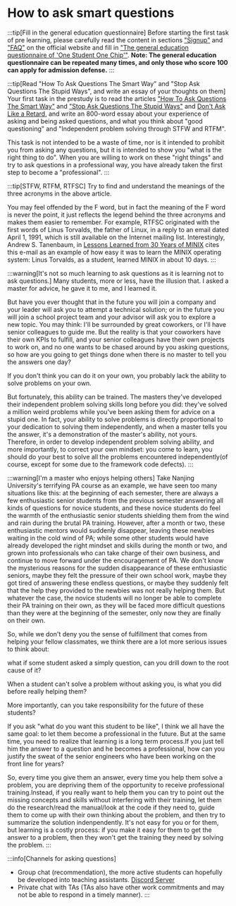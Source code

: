 # How to ask smart questions

:::tip[Fill in the general education questionnaire]
Before starting the first task of pre learning, please carefully read the content in sections ["Signup"](https://ysyx.oscc.cc/signup/) and ["FAQ"](https://ysyx.oscc.cc/project/faq.html) on the official website and fill in ["The general education questionnaire of 'One Student One Chip'"](https://www.wenjuan.pub/s/UZBZJv6ci37/#). **Note: The general education questionnaire can be repeated many times, and only those who score 100 can apply for admission defense.**
:::

:::tip[Read "How To Ask Questions The Smart Way" and "Stop Ask Questions The Stupid Ways", and write an essay of your thoughts on them]
Your first task in the prestudy is to read the articles ["How To Ask Questions The Smart Way"](https://github.com/ryanhanwu/How-To-Ask-Questions-The-Smart-Way/blob/master/README-zh_CN.md) and ["Stop Ask Questions The Stupid Ways"](https://github.com/tangx/Stop-Ask-Questions-The-Stupid-Ways/blob/master/README.md) and [Don't Ask Like a Retard](https://github.com/tangx/Stop-Ask-Questions-The-Stupid-Ways/blob/master/README.md), and write an 800-word essay about your experience of asking and being asked questions, and what you think about "good questioning" and "Independent problem solving through STFW and RTFM".
>
This task is not intended to be a waste of time, nor is it intended to prohibit you from asking any questions, but it is intended to show you "what is the right thing to do". When you are willing to work on these "right things" and try to ask questions in a professional way, you have already taken the first step to become a "professional".
:::

:::tip[STFW, RTFM, RTFSC]
Try to find and understand the meanings of the three acronyms in the above article.
>
You may feel offended by the F word, but in fact the meaning of the F word is never the point, it just reflects the legend behind the three acronyms and makes them easier to remember. For example, RTFSC originated with the first words of Linus Torvalds, the father of Linux, in a reply to an email dated April 1, 1991, which is still available on the Internet mailing list. Interestingly, Andrew S. Tanenbaum, in [Lessons Learned from 30 Years of MINIX](https://cacm.acm.org/magazines/2016/3/198874-lessons-learned-from-30-years-of-minix/fulltext) cites this e-mail as an example of how easy it was to learn the MINIX operating system: Linus Torvalds, as a student, learned MINIX in about 10 days.
:::

:::warning[It's not so much learning to ask questions as it is learning not to ask questions.]
Many students, more or less, have the illusion that.
I asked a master for advice, he gave it to me, and I learned it.
>
But have you ever thought that in the future you will join a company and your leader will ask you to attempt a technical solution; or in the future you will join a school project team and your advisor will ask you to explore a new topic. You may think: I'll be surrounded by great coworkers, or I'll have senior colleagues to guide me. But the reality is that your coworkers have their own KPIs to fulfill, and your senior colleagues have their own projects to work on, and no one wants to be chased around by you asking questions, so how are you going to get things done when there is no master to tell you the answers one day?
>
If you don't think you can do it on your own, you probably lack <Highlight color="#c40e0e">the ability to solve problems on your own.</Highlight>
>
But fortunately, this ability can be trained. The masters they've developed their independent problem solving skills long before you did: they've solved a million weird problems while you've been asking them for advice on a stupid one. In fact, your ability to solve problems is directly proportional to your dedication to solving them independently, and when a master tells you the answer, it's a demonstration of the master's ability, not yours. Therefore, in order to develop independent problem solving ability, and more importantly, to correct your own mindset: <Highlight color="#c40e0e">you come to learn, you should do your best to solve all the problems encountered independently</Highlight>(of course, except for some due to the framework code defects).
:::

:::warning[I'm a master who enjoys helping others]
Take Nanjing University's terrifying PA course as an example, we have seen too many situations like this: at the beginning of each semester, there are always a few enthusiastic senior students from the previous semester answering all kinds of questions for novice students, and these novice students do feel the warmth of the enthusiastic senior students shielding them from the wind and rain during the brutal PA training. However, after a month or two, these enthusiastic mentors would suddenly disappear, leaving these newbies waiting in the cold wind of PA; while some other students would have already developed the right mindset and skills during the month or two, and grown into professionals who can take charge of their own business, and continue to move forward under the encouragement of PA. We don't know the mysterious reasons for the sudden disappearance of these enthusiastic seniors, maybe they felt the pressure of their own school work, maybe they got tired of answering these endless questions, or maybe they suddenly felt that the help they provided to the newbies was not really helping them. But whatever the case, the novice students will no longer be able to complete their PA training on their own, as they will be faced more difficult questions than they were at the beginning of the semester, only now they are finally on their own.
>
So, while we don't deny you the sense of fulfillment that comes from helping your fellow classmates, we think there are a lot more serious issues to think about:
>
what if some student asked a simply question, can you drill down to the root cause of it?
>
When a student can't solve a problem without asking you, is what you did before really helping them?
>
More importantly, can you take responsibility for the future of these students?
>
If you ask "what do you want this student to be like", I think we all have the same goal: to let them become a professional in the future. But at the same time, you need to realize that <Highlight color="#c40e0e">learning is a long term process.</Highlight>If you just tell him the answer to a question and he becomes a professional, how can you justify the sweat of the senior engineers who have been working on the front line for years?
>
So, <Highlight color="#c40e0e">every time you give them an answer, every time you help them solve a problem, you are depriving them of the opportunity to receive professional training.</Highlight>Instead, if you really want to help them you can try to point out the missing concepts and skills without interfering with their training, let them do the research/read the manual/look at the code if they need to, guide them to come up with their own thinking about the problem, and then try to summarize the solution indenpendently. It's not easy for you or for them, but learning is a costly process: if you make it easy for them to get the answer to a problem, then they won't get the training they need by solving the problem.
:::

:::info[Channels for asking questions]
* Group chat (recommendation), the more active students can hopefully be developed into teaching assistants. [Discord Server](https://discord.gg/dKyq46VeSQ)
* Private chat with TAs (TAs also have other work commitments and may not be able to respond in a timely manner).
:::
